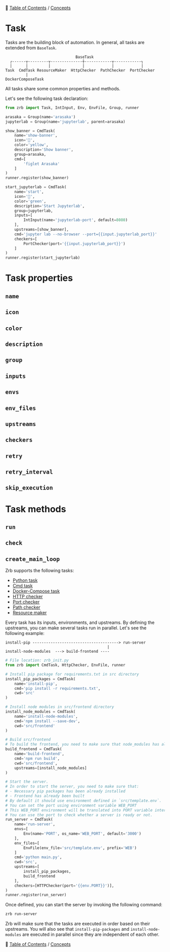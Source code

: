 🔖 [Table of Contents](../../README.md) / [Concepts](../README.md)

# Task

Tasks are the building block of automation. In general, all tasks are extended from `BaseTask`.

```
                               BaseTask
  ┌------┬---------┬--------------┼------------┬------------┐					
  |      |         |              |            |            |
Task  CmdTask ResourceMaker  HttpChecker  PathChecker  PortChecker
         |
DockerComposeTask
```

All tasks share some common properties and methods.

Let's see the following task declaration:

```python
from zrb import Task, IntInput, Env, EnvFile, Group, runner

arasaka = Group(name='arasaka')
jupyterlab = Group(name='jupyterlab', parent=arasaka)

show_banner = CmdTask(
    name='show-banner',
    icon='🧪',
    color='yellow',
    description='Show banner',
    group=arasaka,
    cmd=[
        'figlet Arasaka'
    ]
)
runner.register(show_banner)

start_jupyterlab = CmdTask(
    name='start',
    icon='🧪',
    color='green',
    description='Start Jupyterlab',
    group=jupyterlab,
    inputs=[
        IntInput(name='jupyterlab-port', default=8080)
    ],
    upstreams=[show_banner],
    cmd='jupyter lab --no-browser --port={{input.jupyterlab_port}}'
    checkers=[
        PortChecker(port='{{input.jupyterlab_port}}')
    ]
)
runner.register(start_jupyterlab)
```

# Task properties

## `name`

## `icon`

## `color`

## `description`

## `group`

## `inputs`

## `envs`

## `env_files`

## `upstreams`

## `checkers`

## `retry`

## `retry_interval`

## `skip_execution`

# Task methods

## `run`

## `check`

## `create_main_loop`


Zrb supports the following tasks:

- [Python task](./python-task.md)
- [Cmd task](./cmd-task.md)
- [Docker-Compose task](./docker-compose-task.md)
- [HTTP checker](./http-checker.md)
- [Port checker](./port-checker.md)
- [Path checker](./path-checker.md)
- [Resource maker](./resource-maker.md)

Every task has its inputs, environments, and upstreams. By defining the upstreams, you can make several tasks run in parallel. Let's see the following example:

```
install-pip --------------------------------------> run-server
                                             |
install-node-modules  ---> build-frontend ----
```

```python
# File location: zrb_init.py
from zrb import CmdTask, HttpChecker, EnvFile, runner

# Install pip package for requirements.txt in src directory
install_pip_packages = CmdTask(
    name='install-pip',
    cmd='pip install -r requirements.txt',
    cwd='src'
)

# Install node modules in src/frontend directory
install_node_modules = CmdTask(
    name='install-node-modules',
    cmd='npm install --save-dev',
    cwd='src/frontend'
)

# Build src/frontend
# To build the frontend, you need to make sure that node_modules has already been installed.
build_frontend = CmdTask(
    name='build-frontend',
    cmd='npm run build',
    cwd='src/frontend',
    upstreams=[install_node_modules]
)

# Start the server.
# In order to start the server, you need to make sure that:
# - Necessary pip packages has been already installed
# - Frontend has already been built
# By default it should use environment defined in `src/template.env`.
# You can set the port using environment variable WEB_PORT
# This WEB_PORT environment will be translated into PORT variable internally
# You can use the port to check whether a server is ready or not.
run_server = CmdTask(
    name='run-server',
    envs=[
        Env(name='PORT', os_name='WEB_PORT', default='3000')
    ],
    env_files=[
        EnvFile(env_file='src/template.env', prefix='WEB')
    ]
    cmd='python main.py',
    cwd='src',
    upstreams=[
        install_pip_packages,
        build_frontend
    ],
    checkers=[HTTPChecker(port='{{env.PORT}}')],
)
runner.register(run_server)
```

Once defined, you can start the server by invoking the following command:

```bash
zrb run-server
```

Zrb will make sure that the tasks are executed in order based on their upstreams.
You will also see that `install-pip-packages` and `install-node-modules` are executed in parallel since they are independent of each other.

🔖 [Table of Contents](../../README.md) / [Concepts](../README.md)
